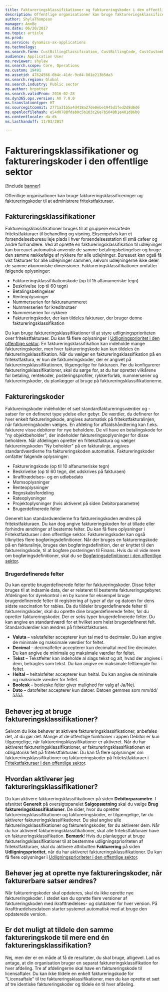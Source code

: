 ```yaml
---
title: Faktureringsklassifikationer og faktureringskoder i den offentlige sektor
description: Offentlige organisationer kan bruge faktureringsklassificeringer og faktureringskoder til at administrere fritekstfakturaer.
author: ShylaThompson
manager: AnnBe
ms.date: 06/20/2017
ms.topic: article
ms.prod: 
ms.service: dynamics-ax-applications
ms.technology: 
ms.search.form: CustBillingClassification, CustBillingCode, CustCustomField
audience: Application User
ms.reviewer: shylaw
ms.search.scope: Core, Operations
ms.custom: 19491
ms.assetid: 47624566-0b4c-41dc-9cd4-801e213b5da3
ms.search.region: Global
ms.search.industry: Public sector
ms.author: brpotter
ms.search.validFrom: 2016-02-28
ms.dyn365.ops.version: AX 7.0.0
ms.translationtype: HT
ms.sourcegitcommit: 2771a31b5a4d418a27de0ebe1945d1fed2d8d6d6
ms.openlocfilehash: e54d0788fdab0c5b103c26e7b5049b1e401d86b0
ms.contentlocale: da-dk
ms.lasthandoff: 11/03/2017

---
```


# <a name="billing-classifications-and-billing-codes-in-the-public-sector"></a>Faktureringsklassifikationer og faktureringskoder i den offentlige sektor

[!include [banner](../includes/banner.md)]

Offentlige organisationer kan bruge faktureringsklassificeringer og faktureringskoder til at administrere fritekstfakturaer. 

<a name="billing-classifications"></a>Faktureringsklassifikationer
-----------------------

Faktureringsklassifikationer bruges til at gruppere ensartede fritekstfakturaer til behandling og visning. Eksempelvis kan et forsendelsesbureau leje plads i hver forsendelsesstation til små cafeer og andre forhandlere. Ved at oprette en faktureringsklassifikation til udlejninger kan bureauet automatisk anvende de samme betalingsbetingelser og bruge den samme rækkefølge af rykkere for alle udlejninger. Bureauet kan også få vist fakturaer for alle udlejninger sammen, selvom udlejningerne ikke deler de samme økonomiske dimensioner. Faktureringsklassifikationer omfatter følgende oplysninger:

-   Faktureringsklassifikationskode (op til 15 alfanumeriske tegn)
-   Beskrivelse (op til 60 tegn)
-   Betalingsbetingelser
-   Renteoplysninger
-   Nummerserien for fakturanummeret
-   Nummerserien for kreditnotaer
-   Nummerserien for rykkere
-   Faktureringskoder, der kan tildeles fakturaer, der bruger denne faktureringsklassifikation

Du kan bruge faktureringsklassifikationer til at styre udligningsprioriteten over fritekstfakturaer. Du kan få flere oplysninger i [Udligningsprioritet i den offentlige sektor](settlement-priority-public-sector.md). En faktureringsklassifikation kan indeholde mange faktureringskoder, men hver faktureringskode kan kun tildeles én faktureringsklassifikation. Når du vælger en faktureringsklassifikation på en fritekstfaktura, er kun de faktureringskoder, der er angivet på faktureringsklassifikationen, tilgængelige for fakturaen. Før du konfigurerer faktureringsklassifikationer, skal du sørge for, at du har oprettet vilkårene for betaling, rentekoder, posteringsprofiler, rykkerforløb, nummerserier og faktureringskoder, du planlægger at bruge på faktureringsklassifikationerne.

## <a name="billing-codes"></a>Faktureringskoder
Faktureringskoder indeholder et sæt standardfaktureringsværdier og -satser for en defineret type ydelse eller gebyr. De værdier, du definerer for hver enkelt faktureringskode, angives automatisk på fritekstfakturalinjen, når faktureringskoden vælges. En afdeling for affaldshåndtering kan f.eks. fakturere visse debitorer for nye beholdere. De vil have en betalingskode for "ny objektbeholder", der indeholder faktureringsoplysninger for disse beholdere. Når afdelingen opretter en fritekstfaktura og vælger faktureringskoden "Ny beholder" på en fakturalinje, angives standardværdierne fra faktureringskoden automatisk. Faktureringskoder omfatter følgende oplysninger:

-   Faktureringskode (op til 10 alfanumeriske tegn)
-   Beskrivelse (op til 60 tegn, det udskrives på fakturaen)
-   Ikrafttrædelses- og en udløbsdato
-   Momsoplysninger
-   Renteoplysninger
-   Regnskabsfordeling
-   Rateoplysninger
-   Projektoplysninger (hvis aktiveret på siden Debitorparametre)
-   Brugerdefinerede felter

Generelt kan standardværdierne fra faktureringskoden ændres på fritekstfakturaen. Du kan dog angive faktureringskoden for at tillade eller forhindre ændringer af bestemte felter. Du kan få flere oplysninger i Fritekstfakturaer i den offentlige sektor. Faktureringskoder kan også tilknyttes flere bogføringsdefinitioner. Når der bruges en faktureringskode på en fakturalinje, bruges den bogføringsdefinition, der er knyttet til den faktureringskode, til at bogføre posteringen til Finans. Hvis du vil vide mere om bogføringsdefinitioner, skal du se [Bogføringsdefinitioner i den offentlige sektor](posting-definitions-public-sector.md).

### <a name="custom-fields"></a>Brugerdefinerede felter

Du kan oprette brugerdefinerede felter for faktureringskoder. Disse felter bruges til at indsamle data, der er relateret til bestemte faktureringsgebyrer. Afdelingen for dyrekontrol i en by kunne for eksempel bruge brugerdefinerede felter til registrering af typer af dyr og datoen for dens sidste vaccination for rabies. Da du tildeler brugerdefinerede felter til faktureringskoder, skal du oprette dine brugerdefinerede felter, før du opretter faktureringskoder. Der er seks typer brugerdefinerede felter. Du kan angive en standardværdi for et hvilket som helst brugerdefineret felt. Standardværdier kan ændres på fritekstfakturaen.

-   **Valuta** – valutafelter accepterer kun tal med to decimaler. Du kan angive de minimale og maksimale værdier for feltet.
-   **Decimal** – decimalfelter accepterer kun decimaltal med fire decimaler. Du kan angive de minimale og maksimale værdier for feltet.
-   **Tekst** – Tekstfelter kan indeholde al slags tekst og alt, hvad der angives i dem, betragtes som tekst. Du kan angive en maksimale feltlængde for feltet.
-   **Heltal** – heltalsfelter accepterer kun heltal. Du kan angive de minimale og maksimale værdier for feltet.
-   **Boolesk** – booleske felter giver mulighed for valg af Ja/Nej.
-   **Dato** – datofelter accepterer kun datoer. Datoen gemmes som mm/dd/åååå.

## <a name="do-i-have-to-use-billing-classifications"></a>Behøver jeg at bruge faktureringsklassifikationer?
Selvom du ikke behøver at aktivere faktureringsklassifikationer, anbefales det, at du gør det. Mange af de offentlige funktioner i appen Debitor er kun tilgængelige, når faktureringsklassifikationer er aktiveret. Når du har aktiveret faktureringsklassifikationer, er faktureringsklassifikationen et obligatorisk felt på fritekstfakturaer. Du kan få flere oplysninger om faktureringsklassifikationer og faktureringskoder på fritekstfakturaer i [Fritekstfakturaer i den offentlige sektor](free-text-invoices-public-sector.md).

## <a name="how-do-i-enable-billing-classifications"></a>Hvordan aktiverer jeg faktureringsklassifikationer?
Du kan aktivere faktureringsklassifikationer på siden **Debitorparametre**. I afsnittet **Generelt** på oversigtspanelet **Salgopsætning** skal du vælge **Brug faktureringsklassifikationer**. De sider, hvor du opretter faktureringsklassifikationer og faktureringskoder, er tilgængelige, før du aktiverer faktureringsklassifikationer. Du skal angive alle faktureringsklassifikationer og faktureringskoder, før du aktiverer dem. Når du har aktiveret faktureringsklassifikationer, skal alle fritekstfakturaer have en faktureringsklassifikation. **Bemærk**! Hvis du planlægger at bruge faktureringsklassifikationer til at bestemme udligningsprioriteten af fritekstfakturaer, skal du aktivere attributten **Fakturering** på siden **Udligningsprioritet**, når du har aktiveret faktureringsklassifikationer. Du kan få flere oplysninger i [Udligningsprioriteter i den offentlige sektor](settlement-priority-public-sector.md).

## <a name="do-i-have-to-create-new-billing-codes-when-billing-rates-change"></a>Behøver jeg at oprette nye faktureringskoder, når fakturerbare satser ændres?
Når faktureringskoder skal opdateres, skal du ikke oprette nye faktureringskoder. I stedet kan du oprette flere versioner af faktureringskoden med ikrafttrædelses- og slutdatoer for hver version. På ikrafttrædelsesdatoen starter systemet automatisk med at bruge den opdaterede version.

## <a name="can-i-assign-the-same-billing-code-to-more-than-one-billing-classification"></a>Er det muligt at tildele den samme faktureringskode til mere end én faktureringsklassifikation?
Nej, men der er en måde at få de resultater, du skal bruge, alligevel. Lad os antage, at din organisation bruger en separat faktureringsklassifikation for hver afdeling. Tre af afdelingerne skal have en faktureringskode til licensaftaler. Du kan ikke tildele en enkelt faktureringskode for "Licensaftale" til tre faktureringsklassifikationer, men du kan oprette et sæt af tre identiske faktureringskoder og tildele én til hver afdeling.






